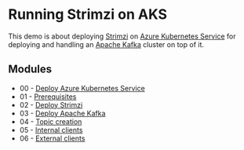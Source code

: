# Running Strimzi on AKS

This demo is about deploying [Strimzi](http://strimzi.io) on [Azure Kubernetes Service](https://azure.microsoft.com/en-gb/services/kubernetes-service/) for deploying and handling an [Apache Kafka](https://kafka.apache.org/) cluster on top of it.

## Modules

* 00 - [Deploy Azure Kubernetes Service](00-deploy-aks.md)
* 01 - [Prerequisites](01-prerequisites.md)
* 02 - [Deploy Strimzi](02-deploy-strimzi.md)
* 03 - [Deploy Apache Kafka](03-deploy-kafka.md)
* 04 - [Topic creation](04-topic-creation.md)
* 05 - [Internal clients](05-internal-clients.md)
* 06 - [External clients](06-external-clients.md)